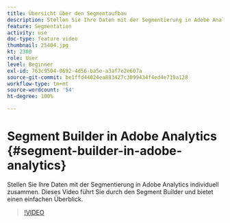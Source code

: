 ```yaml
---
title: Übersicht über den Segmentaufbau
description: Stellen Sie Ihre Daten mit der Segmentierung in Adobe Analytics individuell zusammen. Dieses Video führt Sie durch den Segment Builder und bietet einen einfachen Überblick.
feature: Segmentation
activity: use
doc-type: feature video
thumbnail: 25404.jpg
kt: 2300
role: User
level: Beginner
exl-id: 763c9504-0692-4d56-ba5e-a3af7e2e607a
source-git-commit: be1ffd44024ea883427c3099434f4ed4e719a128
workflow-type: tm+mt
source-wordcount: '54'
ht-degree: 100%

---
```


# Segment Builder in Adobe Analytics {#segment-builder-in-adobe-analytics}

Stellen Sie Ihre Daten mit der Segmentierung in Adobe Analytics individuell zusammen. Dieses Video führt Sie durch den Segment Builder und bietet einen einfachen Überblick.

>[!VIDEO](https://video.tv.adobe.com/v/25404/?quality=12)

